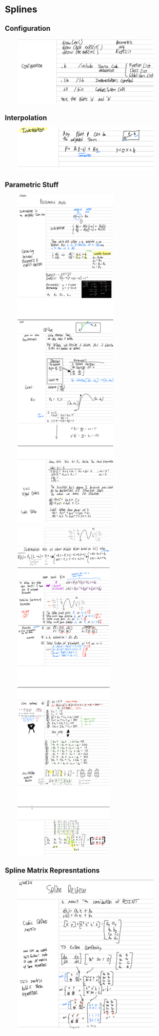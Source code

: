 # Splines

## Configuration

<figure><img src="../../.gitbook/assets/image (695).png" alt=""><figcaption></figcaption></figure>

## Interpolation

<figure><img src="../../.gitbook/assets/image (696).png" alt=""><figcaption></figcaption></figure>

## Parametric Stuff

<figure><img src="../../.gitbook/assets/image (698).png" alt=""><figcaption></figcaption></figure>

<figure><img src="../../.gitbook/assets/image (699).png" alt=""><figcaption></figcaption></figure>

## Spline Matrix Represntations&#x20;

<figure><img src="../../.gitbook/assets/image (700).png" alt=""><figcaption></figcaption></figure>

